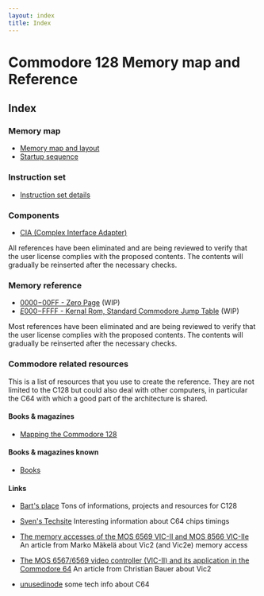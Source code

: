 ```yaml
---
layout: index
title: Index
---
```

# Commodore 128 Memory map and Reference

## Index

### Memory map
* [Memory map and layout](MemoryMap)
* [Startup sequence](StartupSequence)

### Instruction set
* [Instruction set details](InstructionSet)

### Components
* [CIA (Complex Interface Adapter)](Cia)

All references have been eliminated and are being reviewed to verify that the user license complies with the proposed contents. The contents will gradually be reinserted after the necessary checks.

### Memory reference

* [$0000-$00FF - Zero Page](0000) (WIP)
* [$E000-$FFFF - Kernal Rom, Standard Commodore Jump Table](E000) (WIP)

Most references have been eliminated and are being reviewed to verify that the user license complies with the proposed contents. The contents will gradually be reinserted after the necessary checks.

### Commodore related resources
This is a list of resources that you use to create the reference.
They are not limited to the C128 but could also deal with other computers,
in particular the C64 with which a good part of the architecture is shared.

#### Books & magazines

* [Mapping the Commodore 128](https://www.cubic.org/~doj/c64/mapping128.pdf)

#### Books & magazines known

* [Books](Books)

#### Links

* [Bart's place](https://www.bartsplace.net/topics/cbm.shtml)
Tons of informations, projects and resources for C128

* [Sven's Techsite](http://tech.guitarsite.de/c64_scope.html)
Interesting information about C64 chips timings

* [The memory accesses of the MOS 6569 VIC-II and MOS 8566 VIC-IIe](https://ist.uwaterloo.ca/~schepers/MJK/ascii/vic2-pal.txt)
An article from Marko Mäkelä about Vic2 (and Vic2e) memory access

* [The MOS 6567/6569 video controller (VIC-II) and its application in the Commodore 64](https://ist.uwaterloo.ca/~schepers/MJK/ascii/VIC-Article.txt)
An article from Christian Bauer about Vic2

* [unusedinode](http://unusedino.de/ec64/technical.html) some tech info about C64
